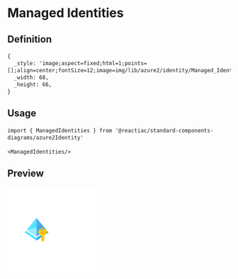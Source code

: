 # Managed Identities

## Definition

```
{
  _style: 'image;aspect=fixed;html=1;points=[];align=center;fontSize=12;image=img/lib/azure2/identity/Managed_Identities.svg;strokeColor=none;',
  _width: 68,
  _height: 66,
}
```

## Usage

```
import { ManagedIdentities } from '@reactiac/standard-components-diagrams/azure2Identity'

<ManagedIdentities/>
```

## Preview

<img src="./managed-identities.png" width="200"/>
